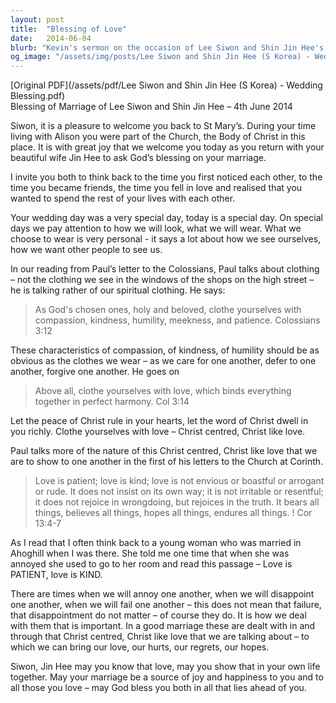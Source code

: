 ```yaml
---
layout: post
title:  "Blessing of Love"
date:   2014-06-04
blurb: "Kevin's sermon on the occasion of Lee Siwon and Shin Jin Hee's wedding blessing emphasizes the spiritual clothing of compassion, kindness, humility, and love as described in Colossians 3:12 and 1 Corinthians 13:4-7. He encourages the couple to embody these virtues in their marriage, dealing with challenges through Christ-like love, and wishes them joy and happiness in their life together."
og_image: "/assets/img/posts/Lee Siwon and Shin Jin Hee (S Korea) - Wedding Blessing.png"
---
```

[Original PDF](/assets/pdf/Lee Siwon and Shin Jin Hee (S Korea) - Wedding Blessing.pdf)    
Blessing of Marriage of Lee Siwon and Shin Jin Hee – 4th June 2014

Siwon, it is a pleasure to welcome you back to St Mary’s. During your time living with Alison you were part of the Church, the Body of Christ in this place. It is with great joy that we welcome you today as you return with your beautiful wife Jin Hee to ask God’s blessing on your marriage.

I invite you both to think back to the time you first noticed each other, to the time you became friends, the time you fell in love and realised that you wanted to spend the rest of your lives with each other.

Your wedding day was a very special day, today is a special day. On special days we pay attention to how we will look, what we will wear. What we choose to wear is very personal - it says a lot about how we see ourselves, how we want other people to see us.

In our reading from Paul’s letter to the Colossians, Paul talks about clothing – not the clothing we see in the windows of the shops on the high street – he is talking rather of our spiritual clothing. He says:

> As God's chosen ones, holy and beloved, clothe yourselves with compassion, kindness, humility, meekness, and patience.
> Colossians 3:12

These characteristics of compassion, of kindness, of humility should be as obvious as the clothes we wear – as we care for one another, defer to one another, forgive one another. He goes on

> Above all, clothe yourselves with love, which binds everything together in perfect harmony. Col 3:14

Let the peace of Christ rule in your hearts, let the word of Christ dwell in you richly. Clothe yourselves with love – Christ centred, Christ like love.

Paul talks more of the nature of this Christ centred, Christ like love that we are to show to one another in the first of his letters to the Church at Corinth.

> Love is patient; love is kind; love is not envious or boastful or arrogant or rude. It does not insist on its own way; it is not irritable or resentful; it does not rejoice in wrongdoing, but rejoices in the truth. It bears all things, believes all things, hopes all things, endures all things. ! Cor 13:4-7

As I read that I often think back to a young woman who was married in Ahoghill when I was there. She told me one time that when she was annoyed she used to go to her room and read this passage – Love is PATIENT, love is KIND.

There are times when we will annoy one another, when we will disappoint one another, when we will fail one another – this does not mean that failure, that disappointment do not matter – of course they do. It is how we deal with them that is important. In a good marriage these are dealt with in and through that Christ centred, Christ like love that we are talking about – to which we can bring our love, our hurts, our regrets, our hopes.

Siwon, Jin Hee may you know that love, may you show that in your own life together. May your marriage be a source of joy and happiness to you and to all those you love – may God bless you both in all that lies ahead of you.
